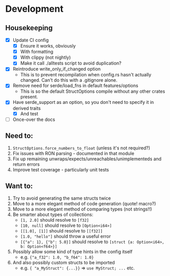 Development
===

## Housekeeping

- [x] Update CI config
    - [x] Ensure it works, obviously
    - [x] With formatting
    - [x] With clippy (not nightly)
    - [x] Make it call ./alltests script to avoid duplication?
- [x] Reintroduce write_only_if_changed option
    - This is to prevent recompilation when config.rs hasn't actually changed. Can't do this with a .gitignore alone.
- [x] Remove need for serde/load_fns in default features/options
    - This is so the default StructOptions compile without any other crates present.
- [x] Have serde_support as an option, so you don't need to specify it in derived traits
    - [x] And test
- [ ] Once-over the docs

## Need to:
1.  `StructOptions.force_numbers_to_float` (unless it's not required?)
2.  Fix issues with RON parsing - documented in that module
3.  Fix up remaining unwraps/expects/unreachables/unimplementeds and return errors
4.  Improve test coverage - particularly unit tests

## Want to:
1.  Try to avoid generating the same structs twice
2.  Move to a more elegant method of code generation (quote! macro?)
3.  Move to a more elegant method of comparing types (not strings!!)
4.  Be smarter about types of collections:
    -   `[1, 2.0]` should resolve to `[f32]`
    -   `[10, null]` should resolve to `[Option<i64>]`
    -   `[[1.0], [1]]` should resolve to `[[f32]]`
    -   `[1.0, "hello"]` should throw a useful error
    -   `[{"a": 1}, {"b": 5.0}]` should resolve to `[struct {a: Option<i64>, b: Option<f64>}]`
5.  Possibly allow some kind of type hints in the config itself
    -   e.g. `{"a_f32": 1.0, "b_f64": 1.0}`
6.  And also possibly custom structs to be imported
    -   e.g. `{ "a_MyStruct": {...}}` => `use MyStruct; ...` etc.
